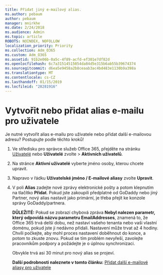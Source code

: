 ```yaml
---
title: Přidat jiný e-mailový alias.
ms.author: pebaum
author: pebaum
manager: mnirkhe
ms.date: 2/24/2018
ms.audience: Admin
ms.topic: article
ROBOTS: NOINDEX, NOFOLLOW
localization_priority: Priority
ms.collection: Adm_O365
ms.custom: Adm_O365
ms.assetid: 91b2e06b-0a5c-4f89-acfd-ef301e7df82d
ms.openlocfilehash: 6c7a31514515054da84d5e315b6ab55b39674374
ms.sourcegitcommit: d6ea5e9458a2b8ceaab3ac4bd483e1130b9a398a
ms.translationtype: MT
ms.contentlocale: cs-CZ
ms.lasthandoff: 01/15/2019
ms.locfileid: "28281916"
---
```

# <a name="create-or-add-an-email-alias-for-a-user"></a>Vytvořit nebo přidat alias e-mailu pro uživatele

Je nutné vytvořit alias e-mailu pro uživatele nebo přidat další e-mailovou adresu? Postupujte podle těchto kroků!
  
1. Ve středisku pro správce služeb Office 365, přejděte na stránku [Uživatelé](https://go.microsoft.com/fwlink/p/?linkid=834822) nebo **Uživatelé** zvolte \> **Aktivních uživatelů**.
    
2. Na stránce **Aktivní uživatelé** vyberte jméno osoby, kterou chcete upravit. 
    
3. Napravo v řádku **Uživatelské jméno / E-mailové aliasy** zvolte **Upravit**.
    
4. V poli **Alias** zadejte nové zprávy elektronické pošty a potom klepnutím na tlačítko **Přidat**. Pokud jste zakoupili předplatné od GoDaddy nebo jiný Partner, nový alias nastavit jako primární, je třeba přejít ke konzole správy GoDaddy/partnera. 
    
    **DŮLEŽITÉ:** Pokud se zobrazí chybová zpráva **Nebyl nalezen parametr, který odpovídá názvu parametru EmailAddresses**, znamená to, že Office 365 trvá delší dobu, než nastaví vašeho tenanta nebo vaši vlastní doménu, pokud jste ji nedávno přidali. Nastavení může trvat až 4 hodiny. Chvíli počkejte, aby mohl proces nastavení doběhnout do konce, a potom to zkuste znovu. Pokud se tím problém nevyřeší, zavolejte pracovníkům podpory a požádejte je o úplnou synchronizaci.
    
    Obvykle trvá asi 30 minut pro nový alias se projeví.
    
    **Další podrobnosti naleznete v tomto článku:** [Přidat další e-mailové aliasy pro uživatele](https://support.office.com/article/https://support.office.com/en-US/article/Add-additional-email-aliases-to-a-user-0b0bd900-68b1-4bf5-808b-5d240a7739f4.aspx)
    

